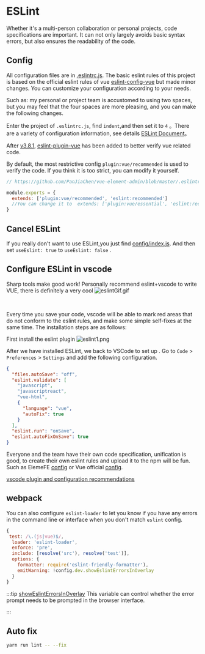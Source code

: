 # ESLint

Whether it's a multi-person collaboration or personal projects, code specifications are important. It can not only largely avoids basic syntax errors, but also ensures the readability of the code.

## Config

All configuration files are in [.eslintrc.js](https://github.com/PanJiaChen/vue-element-admin/blob/master/.eslintrc.js).
The basic eslint rules of this project is based on the official eslint rules of vue [eslint-config-vue](https://github.com/vuejs/eslint-config-vue) but made minor changes. You can customize your configuration according to your needs.

Such as: my personal or project team is accustomed to using two spaces, but you may feel that the four spaces are more pleasing, and you can make the following changes.

Enter the project of `.eslintrc.js`, find `indent`,and then set it to `4` 。There are a variety of configuration information, see details [ESLint Document](https://eslint.org/docs/rules/)。

After [v3.8.1](https://github.com/PanJiaChen/vue-element-admin/releases/tag/v3.8.1), [eslint-plugin-vue](https://github.Com/vuejs/eslint-plugin-vue) has been added to better verify vue related code.

By default, the most restrictive config `plugin:vue/recommended` is used to verify the code. If you think it is too strict, you can modify it yourself.

```js
// https://github.com/PanJiaChen/vue-element-admin/blob/master/.eslintrc.js

module.exports = {
  extends: ['plugin:vue/recommended', 'eslint:recommended']
  //You can change it to  extends: ['plugin:vue/essential', 'eslint:recommended']
}
```

## Cancel ESLint

If you really don't want to use ESLint,you just find [config/index.js](https://github.com/PanJiaChen/vue-element-admin/blob/master/build/webpack.base.conf.js).
And then set `useEslint: true` to `useEslint: false` .

## Configure ESLint in vscode

Sharp tools make good work! Personally recommend eslint+vscode to write VUE, there is definitely a very cool
![eslintGif.gif](https://wpimg.wallstcn.com/e94a76df-6dc0-4c15-9785-28b553a163e9.png)

<br/>

Every time you save your code, vscode will be able to mark red areas that do not conform to the eslint rules, and make some simple self-fixes at the same time. The installation steps are as follows:

First install the eslint plugin
![eslint1.png](https://wpimg.wallstcn.com/72f126cb-09eb-4b27-b02e-65e79eb76220.png)

After we have installed ESLint, we back to VSCode to set up . Go to `Code` > `Preferences` > `Settings` and add the following configuration.

```json
{
  "files.autoSave": "off",
  "eslint.validate": [
    "javascript",
    "javascriptreact",
    "vue-html",
    {
      "language": "vue",
      "autoFix": true
    }
  ],
  "eslint.run": "onSave",
  "eslint.autoFixOnSave": true
}
```

Everyone and the team have their own code specification, unification is good, to create their own eslint rules and upload it to the npm will be fun. Such as ElemeFE [config](https://www.npmjs.com/package/eslint-config-elemefe) or Vue official [config](https://github.com/vuejs/eslint-config-vue).

[vscode plugin and configuration recommendations](https://github.com/varHarrie/Dawn-Blossoms/issues/10)

## webpack

You can also configure `eslint-loader` to let you know if you have any errors in the command line or interface when you don't match `eslint` config.

```js
{
 test: /\.(js|vue)$/,
  loader: 'eslint-loader',
  enforce: 'pre',
  include: [resolve('src'), resolve('test')],
  options: {
    formatter: require('eslint-friendly-formatter'),
    emitWarning: !config.dev.showEslintErrorsInOverlay
  }
}
```

:::tip
[showEslintErrorsInOverlay](https://github.com/PanJiaChen/vue-element-admin/blob/master/config/index.js) This variable can control whether the error prompt needs to be prompted in the browser interface.

:::

## Auto fix

```bash
yarn run lint -- --fix
```
